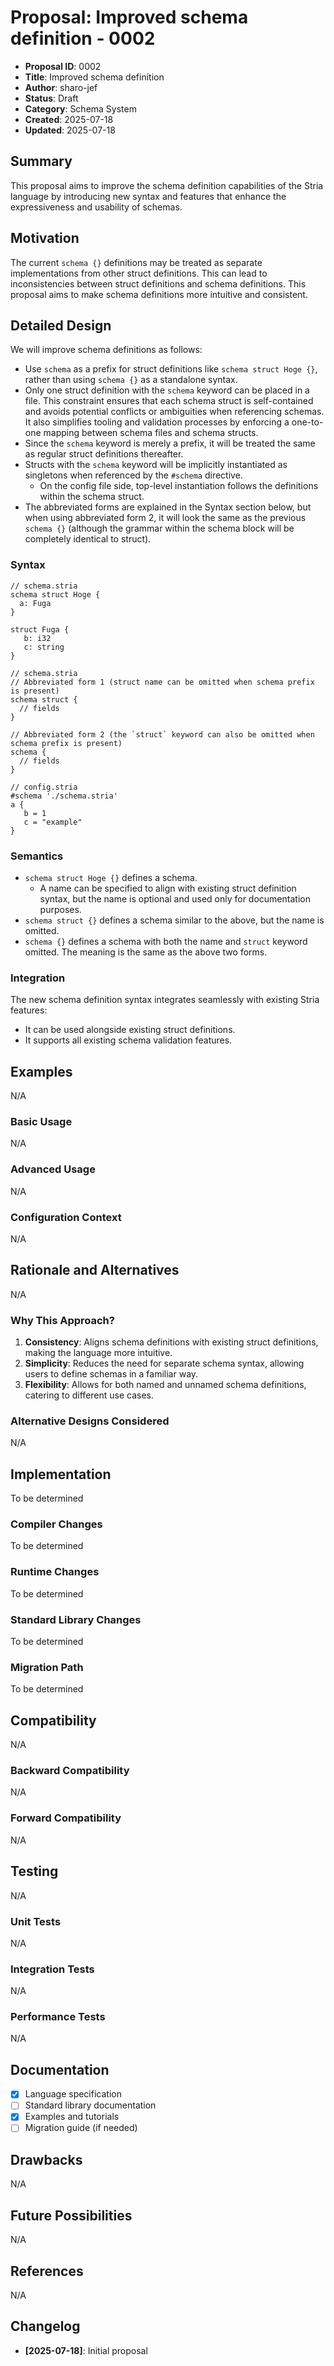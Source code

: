 # Proposal: Improved schema definition - 0002

- **Proposal ID**: 0002
- **Title**: Improved schema definition
- **Author**: sharo-jef
- **Status**: Draft
- **Category**: Schema System
- **Created**: 2025-07-18
- **Updated**: 2025-07-18

## Summary

This proposal aims to improve the schema definition capabilities of the Stria language by introducing new syntax and features that enhance the expressiveness and usability of schemas.

## Motivation

The current `schema {}` definitions may be treated as separate implementations from other struct definitions. This can lead to inconsistencies between struct definitions and schema definitions. This proposal aims to make schema definitions more intuitive and consistent.

## Detailed Design

We will improve schema definitions as follows:

- Use `schema` as a prefix for struct definitions like `schema struct Hoge {}`, rather than using `schema {}` as a standalone syntax.
- Only one struct definition with the `schema` keyword can be placed in a file. This constraint ensures that each schema struct is self-contained and avoids potential conflicts or ambiguities when referencing schemas. It also simplifies tooling and validation processes by enforcing a one-to-one mapping between schema files and schema structs.
- Since the `schema` keyword is merely a prefix, it will be treated the same as regular struct definitions thereafter.
- Structs with the `schema` keyword will be implicitly instantiated as singletons when referenced by the `#schema` directive.
  - On the config file side, top-level instantiation follows the definitions within the schema struct.
- The abbreviated forms are explained in the Syntax section below, but when using abbreviated form 2, it will look the same as the previous `schema {}` (although the grammar within the schema block will be completely identical to struct).

### Syntax

```stria
// schema.stria
schema struct Hoge {
  a: Fuga
}

struct Fuga {
   b: i32
   c: string
}
```

```
// schema.stria
// Abbreviated form 1 (struct name can be omitted when schema prefix is present)
schema struct {
  // fields
}

// Abbreviated form 2 (the `struct` keyword can also be omitted when schema prefix is present)
schema {
  // fields
}
```

```stria
// config.stria
#schema './schema.stria'
a {
   b = 1
   c = "example"
}
```

### Semantics

- `schema struct Hoge {}` defines a schema.
  - A name can be specified to align with existing struct definition syntax, but the name is optional and used only for documentation purposes.
- `schema struct {}` defines a schema similar to the above, but the name is omitted.
- `schema {}` defines a schema with both the name and `struct` keyword omitted. The meaning is the same as the above two forms.

### Integration

The new schema definition syntax integrates seamlessly with existing Stria features:

- It can be used alongside existing struct definitions.
- It supports all existing schema validation features.

## Examples

N/A

### Basic Usage

N/A

### Advanced Usage

N/A

### Configuration Context

N/A

## Rationale and Alternatives

N/A

### Why This Approach?

1. **Consistency**: Aligns schema definitions with existing struct definitions, making the language more intuitive.
2. **Simplicity**: Reduces the need for separate schema syntax, allowing users to define schemas in a familiar way.
3. **Flexibility**: Allows for both named and unnamed schema definitions, catering to different use cases.

### Alternative Designs Considered

N/A

## Implementation

To be determined

### Compiler Changes

To be determined

### Runtime Changes

To be determined

### Standard Library Changes

To be determined

### Migration Path

To be determined

## Compatibility

N/A

### Backward Compatibility

N/A

### Forward Compatibility

N/A

## Testing

N/A

### Unit Tests

N/A

### Integration Tests

N/A

### Performance Tests

N/A

## Documentation

- [x] Language specification
- [ ] Standard library documentation
- [x] Examples and tutorials
- [ ] Migration guide (if needed)

## Drawbacks

N/A

## Future Possibilities

N/A

## References

N/A

## Changelog

- **[2025-07-18]**: Initial proposal
